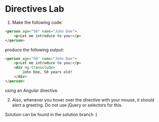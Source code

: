 # Directives Lab
1. Make the following code:

```html
<person age="50" name="John Doe">
	<p>Let me introduce to you:</p>
</person>
```

produce the following output:

```html
<person age="50" name="John Doe">
	<p>Let me introduce to you:</p>
	<div ng-transclude>
		John Doe, 50 years old!
	</div>
</person>
```

using an Angular directive.

2. Also, whenever you hover over the directive with your mouse, it should alert a greeting. Do not use jQuery or selectors for this.

Solution can be found in the solution branch :)
